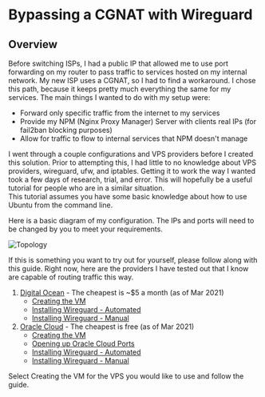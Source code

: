 # Bypassing a CGNAT with Wireguard
## Overview
Before switching ISPs, I had a public IP that allowed me to use port forwarding on my router to pass traffic to services hosted on my internal network.  My new ISP uses a CGNAT, so I had to find a workaround.  I chose this path, because it keeps pretty much everything the same for my services.  The main things I wanted to do with my setup were:
* Forward only specific traffic from the internet to my services
* Provide my NPM (Nginx Proxy Manager) Server with clients real IPs (for fail2ban blocking purposes)
* Allow for traffic to flow to internal services that NPM doesn't manage

I went through a couple configurations and VPS providers before I created this solution.  Prior to attempting this, I had little to no knowledge about VPS providers, wireguard, ufw, and iptables.  Getting it to work the way I wanted took a few days of research, trial, and error.
This will hopefully be a useful tutorial for people who are in a similar situation.  
This tutorial assumes you have some basic knowledge about how to use Ubuntu from the command line.

Here is a basic diagram of my configuration.  The IPs and ports will need to be changed by you to meet your requirements.

![Topology](https://github.com/mochman/Bypass_CGNAT/raw/main/Basic%20Topology.png)


If this is something you want to try out for yourself, please follow along with this guide.  Right now, here are the providers I have tested out that I know are capable of routing traffic this way.

1. [Digital Ocean](https://www.digitalocean.com/) - The cheapest is ~$5 a month (as of Mar 2021)
   * [Creating the VM](Digital-Ocean-(Creating))
   * [Installing Wireguard - Automated](Digital-Ocean-(Automatic-Installer-Script))
   * [Installing Wireguard - Manual](Digital-Ocean-(Manual-Installation))
2. [Oracle Cloud](https://www.oracle.com/cloud/) - The cheapest is free (as of Mar 2021)
   * [Creating the VM](Oracle-Cloud-(Creating))
   * [Opening up Oracle Cloud Ports](Oracle-Cloud--(Opening-Up-Ports))
   * [Installing Wireguard - Automated](Oracle-Cloud-(Automatic-Installer-Script))
   * [Installing Wireguard - Manual](Oracle-Cloud-(Manual-Installation))

Select Creating the VM for the VPS you would like to use and follow the guide.